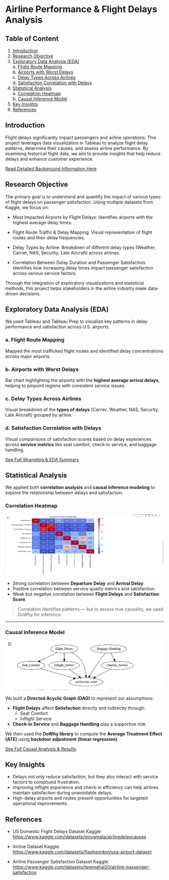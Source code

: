 # Airline Performance & Flight Delays Analysis

## Table of Content

1. [Introduction](#Introduction)
2. [Research Objective](#research-objective)
3. [Exploratory Data Analysis (EDA)](#exploratory-data-analysis-eda)  
   a. [Flight Route Mapping](#flight-route-mapping)  
   b. [Airports with Worst Delays](#airports-with-worst-delays)  
   c. [Delay Types Across Airlines](#delay-types-across-airlines)  
   d. [Satisfaction Correlation with Delays](#satisfaction-correlation-with-delays)  
4. [Statistical Analysis](#statistical-analysis)  
   a. [Correlation Heatmap](#correlation-heatmap)  
   b. [Causal Inference Model](#causal-inference-model)  
5. [Key Insights](#key-insights)
6. [References](#references)


## Introduction
Flight delays significantly impact passengers and airline operations. This project leverages data visualization in Tableau to analyze flight delay patterns, determine their causes, and assess airline performance. By examining historical flight data, we aim to provide insights that help reduce delays and enhance customer experience.

[Read Detailed Background Information Here](https://github.com/Yamunas123/BSAD_482_Project/blob/main/Background.md)

## Research Objective
The primary goal is to understand and quantify the impact of various types of flight delays on passenger satisfaction. Using multiple datasets from Kaggle, we focus on:

* Most Impacted Airports by Flight Delays: Identifies airports with the highest average delay times.

* Flight Route Traffic & Delay Mapping: Visual representation of flight routes and their delay frequencies.

* Delay Types by Airline: Breakdown of different delay types (Weather, Carrier, NAS, Security, Late Aircraft) across airlines.

* Correlation Between Delay Duration and Passenger Satisfaction: Identifies how increasing delay times impact passenger satisfaction across various service factors.

Through the integration of exploratory visualizations and statistical methods, this project helps stakeholders in the airline industry make data-driven decisions.

## Exploratory Data Analysis (EDA)

We used Tableau and Tableau Prep to visualize key patterns in delay performance and satisfaction across U.S. airports.

### a. Flight Route Mapping
Mapped the most trafficked flight routes and identified delay concentrations across major airports.

### b. Airports with Worst Delays
Bar chart highlighting the airports with the **highest average arrival delays**, helping to pinpoint regions with consistent service issues.

### c. Delay Types Across Airlines
Visual breakdown of the **types of delays** (Carrier, Weather, NAS, Security, Late Aircraft) grouped by airline.

### d. Satisfaction Correlation with Delays
Visual comparisons of satisfaction scores based on delay experiences across **service metrics** like seat comfort, check-in service, and baggage handling.

[See Full Wrangling & EDA Summary](Wrangiling.md)

## Statistical Analysis

We applied both **correlation analysis** and **causal inference modeling** to explore the relationship between delays and satisfaction.

### Correlation Heatmap

![Correlation Heatmap](Images/HeatMap.png)

- Strong correlation between **Departure Delay** and **Arrival Delay**.
- Positive correlation between service quality metrics and satisfaction.
- Weak but negative correlation between **Flight Delays** and **Satisfaction Score**.

> Correlation identifies patterns — but to assess true causality, we used DoWhy for inference.

---

### Causal Inference Model

![Causal Graph](Images/CausalModel.png)

We built a **Directed Acyclic Graph (DAG)** to represent our assumptions:
- **Flight Delays** affect **Satisfaction** directly and indirectly through:
  - Seat Comfort
  - Inflight Service
- **Check-in Service** and **Baggage Handling** play a supportive role.

We then used the **DoWhy library** to compute the **Average Treatment Effect (ATE)** using **backdoor adjustment (linear regression)**.

[See Full Causal Analysis & Results](CausalAnalysis.md)


## Key Insights

- Delays not only reduce satisfaction, but they also interact with service factors to compound frustration.
- Improving inflight experience and check-in efficiency can help airlines maintain satisfaction during unavoidable delays.
- High-delay airports and routes present opportunities for targeted operational improvements.

## References
- US Domestic Flight Delays Dataset
Kaggle: https://www.kaggle.com/datasets/giovamata/airlinedelaycauses

- Airline Dataset 
  Kaggle: https://www.kaggle.com/datasets/flashgordon/usa-airport-dataset
  
- Airline Passenger Satisfaction Dataset
Kaggle: https://www.kaggle.com/datasets/teejmahal20/airline-passenger-satisfaction
